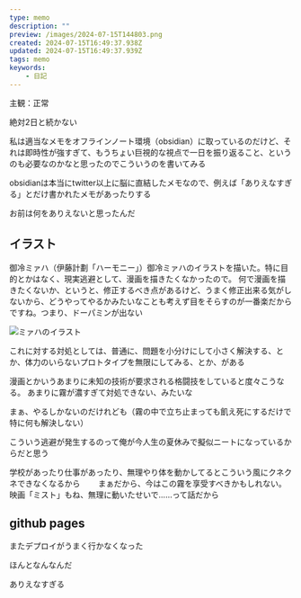 ```yaml
---
type: memo
description: ""
preview: /images/2024-07-15T144803.png
created: 2024-07-15T16:49:37.938Z
updated: 2024-07-15T16:49:37.939Z
tags: memo
keywords:
    - 日記
---
```

主観：正常

絶対2日と続かない

私は適当なメモをオフラインノート環境（obsidian）に取っているのだけど、それは即時性が強すぎて、もうちょい巨視的な視点で一日を振り返ること、というのも必要なのかなと思ったのでこういうのを書いてみる

obsidianは本当にtwitter以上に脳に直結したメモなので、例えば「ありえなすぎる」とだけ書かれたメモがあったりする

お前は何をありえないと思ったんだ

## イラスト
御冷ミァハ（伊藤計劃「ハーモニー」）御冷ミァハのイラストを描いた。特に目的とかはなく、現実逃避として、漫画を描きたくなかったので。
何で漫画を描きたくないか、というと、修正するべき点があるけど、うまく修正出来る気がしないから、どうやってやるかみたいなことも考えず目をそらすのが一番楽だからですね。つまり、ドーパミンが出ない

![ミァハのイラスト](../assets/images/2024-07-15T144803.png)

これに対する対処としては、普通に、問題を小分けにして小さく解決する、とか、体力のいらないプロトタイプを無限にしてみる、とか、がある

漫画とかいうあまりに未知の技術が要求される格闘技をしていると度々こうなる。
あまりに霧が濃すぎて対処できない、みたいな

まぁ、やるしかないのだけれども（霧の中で立ち止まっても飢え死にするだけで特に何も解決しない）

こういう逃避が発生するのって俺が今人生の夏休みで擬似ニートになっているからだと思う

学校があったり仕事があったり、無理やり体を動かしてるとこういう風にクネクネできなくなるから　　
まぁだから、今はこの霧を享受すべきかもしれない。映画「ミスト」もね、無理に動いたせいで……って話だから

## github pages
またデプロイがうまく行かなくなった

ほんとなんなんだ

ありえなすぎる
